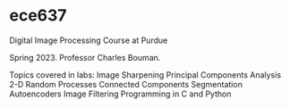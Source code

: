 # ece637
Digital Image Processing Course at Purdue

Spring 2023. Professor Charles Bouman. 

Topics covered in labs:
Image Sharpening
Principal Components Analysis
2-D Random Processes
Connected Components Segmentation
Autoencoders
Image Filtering
Programming in C and Python
